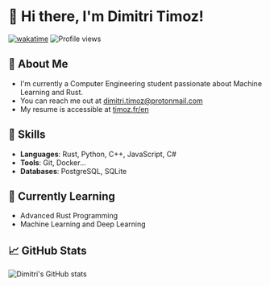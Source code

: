 # 👋 Hi there, I'm Dimitri Timoz!

[![wakatime](https://wakatime.com/badge/user/d6449f79-a7f5-4cd0-bdcc-8e1e4f75193e.svg)](https://wakatime.com/@d6449f79-a7f5-4cd0-bdcc-8e1e4f75193e)
![Profile views](https://komarev.com/ghpvc/?username=DimitriTimoz&color=brightgreen)

## 🚀 About Me
- I'm currently a Computer Engineering student passionate about Machine Learning and Rust.
- You can reach me out at dimitri.timoz@protonmail.com
- My resume is accessible at [timoz.fr/en](https://timoz.fr/en)
## 🌟 Skills
- **Languages**: Rust, Python, C++, JavaScript, C#
- **Tools**: Git, Docker...
- **Databases**: PostgreSQL, SQLite

## 🌱 Currently Learning
- Advanced Rust Programming
- Machine Learning and Deep Learning

## 📈 GitHub Stats
![Dimitri's GitHub stats](https://github-readme-stats.vercel.app/api?username=DimitriTimoz&show_icons=true&theme=radical)
